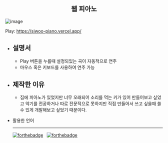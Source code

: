 <h2 style="text-align : center;">웹 피아노</h2>

![image](https://github.com/wkdtldn/Piano/assets/136140859/af993192-eed6-4462-8364-56c3b969e271)

Play:
https://siwoo-piano.vercel.app/

- ## 설명서

  - Play 버튼을 누를때 설정되있는 곡이 자동적으로 연주
  - 마우스 혹은 키보드를 사용하여 연주 가능

- ## 제작한 이유

  - 집에 피아노가 있었지만 너무 오래되어 소리를 먹는 키가 있어 만들어보고 싶었고
    악기를 전공하거나 따로 전문적으로 못하지만 직접 만들어서 쓰고 싶을때 쓸 수 있게 개발해보고 싶었기 때문이다.

- 활용한 언어
  ***
  [![forthebadge](https://forthebadge.com/images/badges/made-with-vue.svg)](https://forthebadge.com) &nbsp;
  [![forthebadge](https://forthebadge.com/images/badges/made-with-javascript.svg)](https://forthebadge.com) &nbsp;
